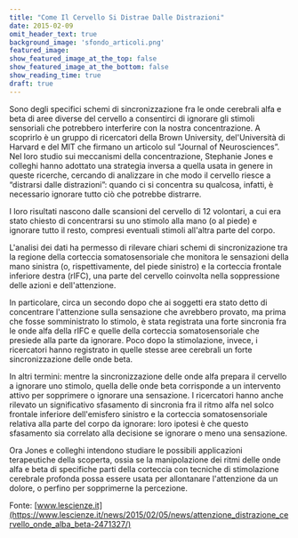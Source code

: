 ```yaml
---
title: "Come Il Cervello Si Distrae Dalle Distrazioni"
date: 2015-02-09
omit_header_text: true
background_image: 'sfondo_articoli.png'
featured_image:
show_featured_image_at_the_top: false
show_featured_image_at_the_bottom: false
show_reading_time: true
draft: true
---
```


Sono degli specifici schemi di sincronizzazione fra le onde cerebrali alfa e beta di aree diverse del cervello a consentirci di ignorare gli stimoli sensoriali che potrebbero interferire con la nostra concentrazione. A scoprirlo è un gruppo di ricercatori della Brown University, del'Università di Harvard e del MIT che firmano un articolo sul “Journal of Neurosciences”.
Nel loro studio sui meccanismi della concentrazione, Stephanie Jones e colleghi hanno adottato una strategia inversa a quella usata in genere in queste ricerche, cercando di analizzare in che modo il cervello riesce a “distrarsi dalle distrazioni”: quando ci si concentra su qualcosa, infatti, è necessario ignorare tutto ciò che potrebbe distrarre.

I loro risultati nascono dalle scansioni del cervello di 12 volontari, a cui era stato chiesto di concentrarsi su uno stimolo alla mano (o al piede) e ignorare tutto il resto, compresi eventuali stimoli all'altra parte del corpo.

L'analisi dei dati ha permesso di rilevare chiari schemi di sincronizazione tra la regione della corteccia somatosensoriale che monitora le sensazioni della mano sinistra (o, rispettivamente, del piede sinistro) e la corteccia frontale inferiore destra (rIFC), una parte del cervello coinvolta nella soppressione delle azioni e dell'attenzione.

In particolare, circa un secondo dopo che ai soggetti era stato detto di concentrare l'attenzione sulla sensazione che avrebbero provato, ma prima che fosse somministrato lo stimolo, è stata registrata una forte sincronia fra le onde alfa della rIFC e quelle della corteccia somatosensoriale che presiede alla parte da ignorare. Poco dopo la stimolazione, invece, i ricercatori hanno registrato in quelle stesse aree cerebrali un forte sincronizzazione delle onde beta. 

In altri termini: mentre la sincronizzazione delle onde alfa prepara il cervello a ignorare uno stimolo, quella delle onde beta corrisponde a un intervento attivo per sopprimere o ignorare una sensazione. I ricercatori hanno anche rilevato un significativo sfasamento di sincronia fra il ritmo alfa nel solco frontale inferiore dell'emisfero sinistro e la corteccia somatosensoriale relativa alla parte del corpo da ignorare: loro ipotesi è che questo sfasamento sia correlato alla decisione se ignorare o meno una sensazione.

Ora Jones e colleghi intendono studiare le possibili applicazioni terapeutiche della scoperta, ossia se la manipolazione dei ritmi delle onde alfa e beta di specifiche parti della corteccia con tecniche di stimolazione cerebrale profonda possa essere usata per allontanare l'attenzione da un dolore, o perfino per sopprimerne la percezione.

Fonte: [www.lescienze.it](https://www.lescienze.it/news/2015/02/05/news/attenzione_distrazione_cervello_onde_alba_beta-2471327/)
